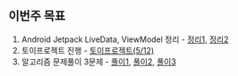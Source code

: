 ## 이번주 목표

1. Android Jetpack LiveData, ViewModel 정리 - [정리1](https://github.com/beomjo/android-study/blob/main/summary/jetpack/livedata.md), [정리2](https://github.com/beomjo/android-study/blob/main/summary/jetpack/viewmodel.md)
2. 토이프로젝트 진행 - [토이프로젝트(5/12)](https://user-images.githubusercontent.com/39984656/110229741-f46ea280-7f4e-11eb-9dd7-3e55c5d608e4.png)
3. 알고리즘 문제풀이 3문제 - [풀이1](https://github.com/beomjo/algorithm-study/commit/7d1b464b3a06ce004cd071dc71af81c1ae751cd4), [풀이2](https://github.com/beomjo/algorithm-study/commit/221467a4207833969f3527a5586429820482d6d9), [풀이3](https://github.com/beomjo/algorithm-study/commit/0b4f0b0e945e335949409e9b9968b802733704bf)